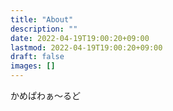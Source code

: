 ```yaml
---
title: "About"
description: ""
date: 2022-04-19T19:00:20+09:00
lastmod: 2022-04-19T19:00:20+09:00
draft: false
images: []
---
```


かめぱわぁ～るど
